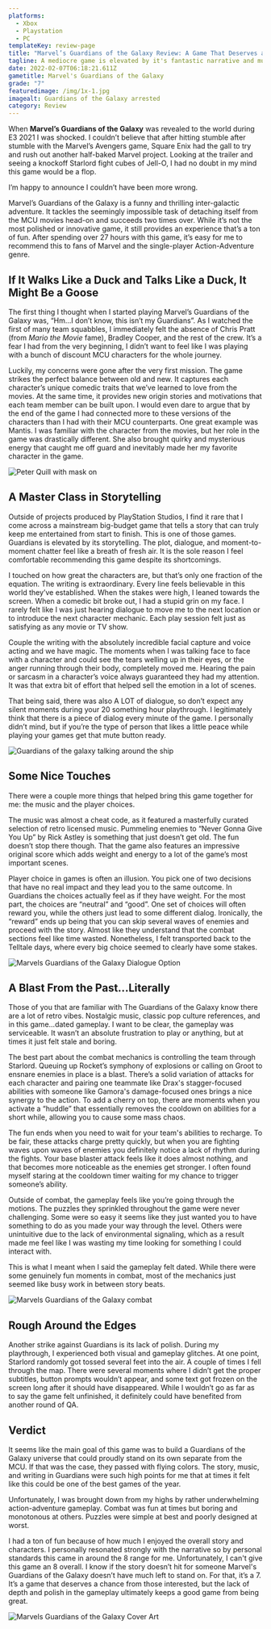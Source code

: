 ```yaml
---
platforms:
  - Xbox
  - Playstation
  - PC
templateKey: review-page
title: "Marvel’s Guardians of the Galaxy Review: A Game That Deserves a Chance"
tagline: A mediocre game is elevated by it's fantastic narrative and music.
date: 2022-02-07T06:18:21.611Z
gametitle: Marvel's Guardians of the Galaxy
grade: "7"
featuredimage: /img/1x-1.jpg
imagealt: Guardians of the Galaxy arrested
category: Review
---
```

When **Marvel’s Guardians of the Galaxy** was revealed to the world during E3 2021 I was shocked. I couldn’t believe that after hitting stumble after stumble with the Marvel’s Avengers game, Square Enix had the gall to try and rush out another half-baked Marvel project. Looking at the trailer and seeing a knockoff Starlord fight cubes of Jell-O, I had no doubt in my mind this game would be a flop. 

I’m happy to announce I couldn’t have been more wrong.

Marvel’s Guardians of the Galaxy is a funny and thrilling inter-galactic adventure. It tackles the seemingly impossible task of detaching itself from the MCU movies head-on and succeeds two times over. While it’s not the most polished or innovative game, it still provides an experience that’s a ton of fun. After spending over 27 hours with this game, it’s easy for me to recommend this to fans of Marvel and the single-player Action-Adventure genre.

## **If It Walks Like a Duck and Talks Like a Duck, It Might Be a Goose**

The first thing I thought when I started playing Marvel’s Guardians of the Galaxy was, “Hm...I don’t know, this isn’t my Guardians”. As I watched the first of many team squabbles, I immediately felt the absence of Chris Pratt (from *Mario the Movie* fame), Bradley Cooper, and the rest of the crew. It’s a fear I had from the very beginning, I didn’t want to feel like I was playing with a bunch of discount MCU characters for the whole journey. 

Luckily, my concerns were gone after the very first mission. The game strikes the perfect balance between old and new. It captures each character’s unique comedic traits that we’ve learned to love from the movies. At the same time, it provides new origin stories and motivations that each team member can be built upon. I would even dare to argue that by the end of the game I had connected more to these versions of the characters than I had with their MCU counterparts. One great example was Mantis. I was familiar with the character from the movies, but her role in the game was drastically different. She also brought quirky and mysterious energy that caught me off guard and inevitably made her my favorite character in the game.

![Peter Quill with mask on](/img/ss_11881efdb2a0cdc5bebeae1d4b255b1c5fda1d7e.jpg "Peter Quill with mask on")

## A Master Class in Storytelling

Outside of projects produced by PlayStation Studios, I find it rare that I come across a mainstream big-budget game that tells a story that can truly keep me entertained from start to finish. This is one of those games. Guardians is elevated by its storytelling. The plot, dialogue, and moment-to-moment chatter feel like a breath of fresh air. It is the sole reason I feel comfortable recommending this game despite its shortcomings.

I touched on how great the characters are, but that’s only one fraction of the equation. The writing is extraordinary. Every line feels believable in this world they’ve established. When the stakes were high, I leaned towards the screen. When a comedic bit broke out, I had a stupid grin on my face. I rarely felt like I was just hearing dialogue to move me to the next location or to introduce the next character mechanic. Each play session felt just as satisfying as any movie or TV show.

Couple the writing with the absolutely incredible facial capture and voice acting and we have magic. The moments when I was talking face to face with a character and could see the tears welling up in their eyes, or the anger running through their body, completely moved me. Hearing the pain or sarcasm in a character’s voice always guaranteed they had my attention. It was that extra bit of effort that helped sell the emotion in a lot of scenes. 

That being said, there was also A LOT of dialogue, so don’t expect any silent moments during your 20 something hour playthrough. I legitimately think that there is a piece of dialog every minute of the game. I personally didn’t mind, but if you’re the type of person that likes a little peace while playing your games get that mute button ready. 

![Guardians of the galaxy talking around the ship](/img/03fta0pf6qu7xvc27tfchq2-1.fit_lim.v1634567058.jpg "Guardians of the galaxy talking around the ship")

## Some Nice Touches

There were a couple more things that helped bring this game together for me: the music and the player choices. 

The music was almost a cheat code, as it featured a masterfully curated selection of retro licensed music. Pummeling enemies to “Never Gonna Give You Up” by Rick Astley is something that just doesn’t get old.  The fun doesn’t stop there though. That the game also features an impressive original score which adds weight and energy to a lot of the game’s most important scenes.

Player choice in games is often an illusion. You pick one of two decisions that have no real impact and they lead you to the same outcome. In Guardians the choices actually feel as if they have weight. For the most part, the choices are “neutral” and “good”. One set of choices will often reward you, while the others just lead to some different dialog. Ironically, the “reward” ends up being that you can skip several waves of enemies and proceed with the story. Almost like they understand that the combat sections feel like time wasted. Nonetheless, I felt transported back to the Telltale days, where every big choice seemed to clearly have some stakes.

![Marvels Guardians of the Galaxy Dialogue Option](/img/marvels-guardians-of-the-galaxy-defer-to-gamora.jpg "Marvels Guardians of the Galaxy Dialogue Option")

## A Blast From the Past...Literally

Those of you that are familiar with The Guardians of the Galaxy know there are a lot of retro vibes. Nostalgic music, classic pop culture references, and in this game...dated gameplay. I want to be clear, the gameplay was serviceable. It wasn’t an absolute frustration to play or anything, but at times it just felt stale and boring. 

The best part about the combat mechanics is controlling the team through Starlord. Queuing up Rocket’s symphony of explosions or calling on Groot to ensnare enemies in place is a blast. There’s a solid variation of attacks for each character and pairing one teammate like Drax's stagger-focused abilities with someone like Gamora's damage-focused ones brings a nice synergy to the action. To add a cherry on top, there are moments when you activate a “huddle” that essentially removes the cooldown on abilities for a short while, allowing you to cause some mass chaos.

The fun ends when you need to wait for your team's abilities to recharge. To be fair, these attacks charge pretty quickly, but when you are fighting waves upon waves of enemies you definitely notice a lack of rhythm during the fights. Your base blaster attack feels like it does almost nothing, and that becomes more noticeable as the enemies get stronger. I often found myself staring at the cooldown timer waiting for my chance to trigger someone’s ability.

Outside of combat, the gameplay feels like you’re going through the motions. The puzzles they sprinkled throughout the game were never challenging. Some were so easy it seems like they just wanted you to have something to do as you made your way through the level. Others were unintuitive due to the lack of environmental signaling, which as a result made me feel like I was wasting my time looking for something I could interact with.

This is what I meant when I said the gameplay felt dated. While there were some genuinely fun moments in combat, most of the mechanics just seemed like busy work in between story beats.

![Marvels Guardians of the Galaxy combat](/img/guardians-of-the-galaxy-combat.jpg "Marvels Guardians of the Galaxy combat")

## Rough Around the Edges

Another strike against Guardians is its lack of polish. During my playthrough, I experienced both visual and gameplay glitches. At one point, Starlord randomly got tossed several feet into the air. A couple of times I fell through the map. There were several moments where I didn’t get the proper subtitles, button prompts wouldn’t appear, and some text got frozen on the screen long after it should have disappeared. While I wouldn’t go as far as to say the game felt unfinished, it definitely could have benefited from another round of QA.

## Verdict

It seems like the main goal of this game was to build a Guardians of the Galaxy universe that could proudly stand on its own separate from the MCU. If that was the case, they passed with flying colors. The story, music, and writing in Guardians were such high points for me that at times it felt like this could be one of the best games of the year.

Unfortunately, I was brought down from my highs by rather underwhelming action-adventure gameplay. Combat was fun at times but boring and monotonous at others. Puzzles were simple at best and poorly designed at worst. 

I had a ton of fun because of how much I enjoyed the overall story and characters. I personally resonated strongly with the narrative so by personal standards this came in around the 8 range for me. Unfortunately, I can't give this game an 8 overall. I know if the story doesn’t hit for someone Marvel's Guardians of the Galaxy doesn’t have much left to stand on. For that, it’s a 7. It’s a game that deserves a chance from those interested, but the lack of depth and polish in the gameplay ultimately keeps a good game from being great.

![Marvels Guardians of the Galaxy Cover Art](/img/social_share-i7tz7xcwn.png "Marvels Guardians of the Galaxy Cover Art")